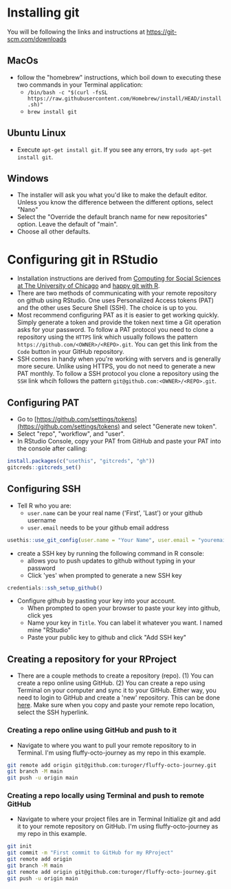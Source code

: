 # Installing git

You will be following the links and instructions at https://git-scm.com/downloads

## MacOs
* follow the "homebrew" instructions, which boil down to executing these two commands in your Terminal application:
    * `/bin/bash -c "$(curl -fsSL https://raw.githubusercontent.com/Homebrew/install/HEAD/install.sh)"`
    * `brew install git`
       
## Ubuntu Linux
* Execute `apt-get install git`.  If you see any errors, try `sudo apt-get install git`.

## Windows
* The installer will ask you what you'd like to make the default editor. Unless you know the difference between the different options, select "Nano"
* Select the "Override the default branch name for new repositories" option. Leave the default of "main".
* Choose all other defaults.

# Configuring git in RStudio
* Installation instructions are derived from [Computing for Social Sciences at The University of Chicago](https://cfss.uchicago.edu/setup/what-is-git/ "Computing for Social Sciences at The University of Chicago") and [happy git with R](https://happygitwithr.com/https-pat.html).
* There are two methods of communicating with your remote repository on github using RStudio. One uses Personalized Access tokens (PAT) and the other uses Secure Shell (SSH). The choice is up to you.
* Most recommend configuring PAT as it is easier to get working quickly. Simply generate a token and provide the token next time a Git operation asks for your password. To follow a PAT protocol you need to clone a repository using the `HTTPS` link which usually follows the pattern `https://github.com/<OWNER>/<REPO>.git`. You can get this link from the `Code` button in your GitHub repository.
* SSH comes in handy when you're working with servers and is generally more secure. Unlike using HTTPS, you do not need to generate a new PAT monthly. To follow a SSH protocol you clone a repository using the `SSH` link whcih follows the pattern `git@github.com:<OWNER>/<REPO>.git`.

## Configuring PAT
* Go to [https://github.com/settings/tokens](https://github.com/settings/tokens) and select "Generate new token".
* Select "repo", "workflow", and "user".
* In RStudio Console, copy your PAT from GitHub and paste your PAT into the console after calling:

```R
install.packages(c("usethis", "gitcreds", "gh"))
gitcreds::gitcreds_set()
```

## Configuring SSH

* Tell R who you are:
	* `user.name` can be your real name ('First', 'Last') or your github username
	* `user.email` needs to be your github email address

```R
usethis::use_git_config(user.name = "Your Name", user.email = "youremail@scripps.edu")
```

* create a SSH key by running the following command in R console:
	* allows you to push updates to github without typing in your password
	* Click 'yes' when prompted to generate a new SSH key
	
```R
credentials::ssh_setup_github()
```

* Configure github by pasting your key into your account.
	* When prompted to open your browser to paste your key into github, click yes 
	* Name your key in `Title`. You can label it whatever you want. I named mine "RStudio"
	* Paste your public key to github and click "Add SSH key"
	
## Creating a repository for your RProject
* There are a couple methods to create a repository (repo). (1) You can create a repo online using GitHub. (2) You can create a repo using Terminal on your computer and sync it to your GitHub. Either way, you need to login to GitHub and create a 'new' repository. This can be done [here](https://github.com/new). Make sure when you copy and paste your remote repo location, select the SSH hyperlink.

### Creating a repo online using GitHub and push to it
* Navigate to where you want to pull your remote repository to in Terminal.  I'm using fluffy-octo-journey as my repo in this example.

```bash
git remote add origin git@github.com:turoger/fluffy-octo-journey.git
git branch -M main
git push -u origin main
```

### Creating a repo locally using Terminal and push to remote GitHub
* Navigate to where your project files are in Terminal 
Initialize git and add it to your remote repository on GitHub. I'm using fluffy-octo-journey as my repo in this example.

```bash
git init
git commit -m "First commit to GitHub for my RProject"
git remote add origin
git branch -M main
git remote add origin git@github.com:turoger/fluffy-octo-journey.git
git push -u origin main
```
